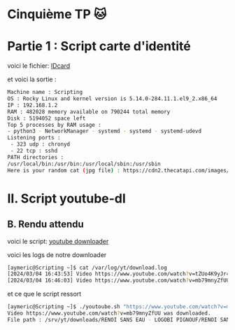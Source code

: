 # Cinquième TP 🐱

# Partie 1 : Script carte d'identité

voici le fichier: [IDcard](./idcard.sh)

et voici la sortie :
```bash
Machine name : Scripting
OS : Rocky Linux and kernel version is 5.14.0-284.11.1.el9_2.x86_64
IP : 192.168.1.2
RAM : 482028 memory available on 790244 total memory
Disk : 5194052 space left
Top 5 processes by RAM usage :
- python3 - NetworkManager - systemd - systemd - systemd-udevd
Listening ports :
 - 323 udp : chronyd
 - 22 tcp : sshd
PATH directories :
/usr/local/bin:/usr/bin:/usr/local/sbin:/usr/sbin
Here is your random cat (jpg file) : https://cdn2.thecatapi.com/images/bf5.jpg
```
# II. Script youtube-dl

## B. Rendu attendu

voici le script: [youtube downloader](./youtoube.sh)

voici les logs de notre downloader

```bash
[aymeric@Scripting ~]$ cat /var/log/yt/download.log
[2024/03/04 16:43:53] Video https://www.youtube.com/watch?v=tZUo4K9yJr4 was downloaded. File path : /srv/yt/downloads/Luther - ALED/Luther - ALED.mp4
[2024/03/04 16:46:03] Video https://www.youtube.com/watch?v=mb79mnyZfUU was downloaded. File path : /srv/yt/downloads/RENOI SANS EAU - LOGOBI PIGNOUF/RENOI SANS EAU - LOGOBI PIGNOUF.mp4
```
et ce que le script ressort 

```bash
[aymeric@Scripting ~]$ ./youtoube.sh "https://www.youtube.com/watch?v=mb79mnyZfUU"
Video https://www.youtube.com/watch?v=mb79mnyZfUU was downloaded.
File path : /srv/yt/downloads/RENOI SANS EAU - LOGOBI PIGNOUF/RENOI SANS EAU - LOGOBI PIGNOUF.mp4
```